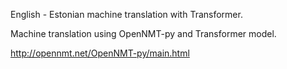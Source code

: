 English - Estonian machine translation with Transformer.

Machine translation using OpenNMT-py and Transformer model.

http://opennmt.net/OpenNMT-py/main.html